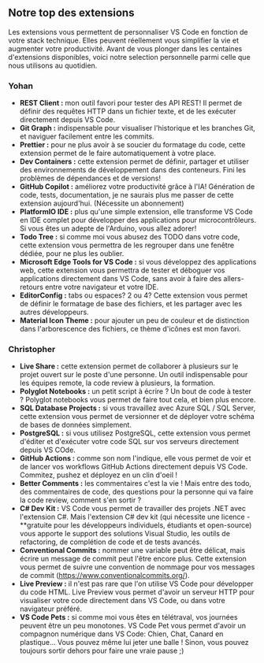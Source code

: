 ## Notre top des extensions

Les extensions vous permettent de personnaliser VS Code en fonction de votre stack technique. Elles peuvent réellement vous simplifier la vie et augmenter votre productivité. Avant de vous plonger dans les centaines d'extensions disponibles, voici notre selection personnelle parmi celle que nous utilisons au quotidien.

### Yohan

- **REST Client :** mon outil favori pour tester des API REST! Il permet de définir des requêtes HTTP dans un fichier texte, et de les exécuter directement depuis VS Code.
- **Git Graph :** indispensable pour visualiser l'historique et les branches Git, et naviguer facilement entre les commits.
- **Prettier :** pour ne plus avoir à se soucier du formatage du code, cette extension permet de le faire automatiquement à votre place.
- **Dev Containers :** cette extension permet de définir, partager et utiliser des environnements de développement dans des conteneurs. Fini les problèmes de dépendances et de versions!
- **GitHub Copilot :** améliorez votre productivité grâce à l'IA! Génération de code, tests, documentation, je ne saurais plus me passer de cette extension aujourd'hui. (Nécessite un abonnement)
- **PlatformIO IDE :** plus qu'une simple extension, elle transforme VS Code en IDE complet pour développer des applications pour microcontrôleurs. Si vous êtes un adepte de l'Arduino, vous allez adorer!
- **Todo Tree :** si comme moi vous abusez des TODO dans votre code, cette extension vous permettra de les regrouper dans une fenêtre dédiée, pour ne plus les oublier.
- **Microsoft Edge Tools for VS Code :** si vous développez des applications web, cette extension vous permettra de tester et déboguer vos applications directement dans VS Code, sans avoir à faire des allers-retours entre votre navigateur et votre IDE.
- **EditorConfig :** tabs ou espaces? 2 ou 4? Cette extension vous permet de définir le formatage de base des fichiers, et les partager avec les autres développeurs.
- **Material Icon Theme :** pour ajouter un peu de couleur et de distinction dans l'arborescence des fichiers, ce thème d'icônes est mon favori.

### Christopher

- **Live Share :** cette extension permet de collaborer à plusieurs sur le projet ouvert sur le poste d'une personne. Un outil indispensable pour les équipes remote, la code review à plusieurs, la formation.
- **Polyglot Notebooks :** un petit script à écrire ? Un bout de code à tester ? Polyglot notebooks vous permet de faire tout cela, et bien plus encore.
- **SQL Database Projects :** si vous travaillez avec Azure SQL / SQL Server, cette extension vous permet de versionner et de déployer votre schéma de bases de données simplement.
- **PostgreSQL :** si vous utilisez PostgreSQL, cette extension vous permet d'éditer et d'exécuter votre code SQL sur vos serveurs directement depuis VS COde.
- **GitHub Actions :** comme son nom l'indique, elle vous permet de voir et de lancer vos workflows GitHub Actions directement depuis VS Code. Commitez, pushez et déployez en un clin d'oeil !
- **Better Comments :** les commentaires c'est la vie ! Mais entre des todo, des commentaires de code, des questions pour la personne qui va faire la code review, comment s'en sortir ?
- **C# Dev Kit :** VS Code vous permet de travailler des projets .NET avec l'extension C#. Mais l'extension C# dev kit (qui nécessite une licence - \*\*gratuite pour les développeurs individuels, étudiants et open-source) vous apporte le support des solutions Visual Studio, les outils de refactoring, de complétion de code et de tests avancés.
- **Conventional Commits :** nommer une variable peut être délicat, mais écrire un message de commit peut l'être encore plus. Cette extension vous permet de suivre une convention de nommage pour vos messages de commit (https://www.conventionalcommits.org/).
- **Live Preview :** il n'est pas rare que l'on utilise VS Code pour développer du code HTML. Live Preview vous permet d'avoir un serveur HTTP pour visualiser votre code directement dans VS Code, ou dans votre navigateur préféré.
- **VS Code Pets :** si comme moi vous êtes en télétraval, vos journées peuvent être un peu monotones. VS Code Pet vous permet d'avoir un compagnon numérique dans VS Code: Chien, Chat, Canard en plastique... Vous pouvez même lui jeter une balle ! Sinon, vous pouvez toujours sortir dehors pour faire une vraie pause ;)

<!-- **Parler d'ajouter les extensions au devcontainer, au workspace pour pas surcharger son env  -->
